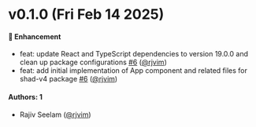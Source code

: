 # v0.1.0 (Fri Feb 14 2025)

#### 🚀 Enhancement

- feat: update React and TypeScript dependencies to version 19.0.0 and clean up package configurations [#6](https://github.com/rjvim/react-component-library-starter/pull/6) ([@rjvim](https://github.com/rjvim))
- feat: add initial implementation of App component and related files for shad-v4 package [#6](https://github.com/rjvim/react-component-library-starter/pull/6) ([@rjvim](https://github.com/rjvim))

#### Authors: 1

- Rajiv Seelam ([@rjvim](https://github.com/rjvim))
